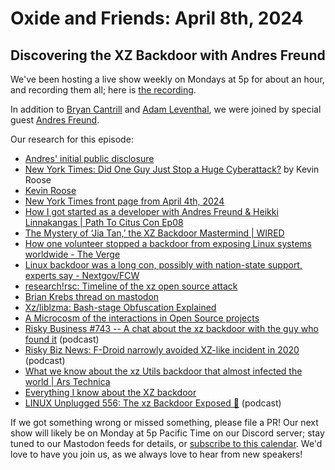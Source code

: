 # Oxide and Friends: April 8th, 2024

## Discovering the XZ Backdoor with Andres Freund

We've been hosting a live show weekly on Mondays at 5p for about an hour,
and recording them all; here is
[the recording](https://youtu.be/jg5F9UupL6I).

In addition to
[Bryan Cantrill](https://mastodon.social/@bcantrill) and
[Adam Leventhal](https://mastodon.social/@ahl),
we were joined by special guest
[Andres Freund](https://mastodon.social/@AndresFreundTec).

Our research for this episode:

- [Andres' initial public disclosure](https://www.openwall.com/lists/oss-security/2024/03/29/4)
- [New York Times: Did One Guy Just Stop a Huge Cyberattack?](https://www.nytimes.com/2024/04/03/technology/prevent-cyberattack-linux.html) by Kevin Roose
- [Kevin Roose](https://www.nytimes.com/by/kevin-roose)
- [New York Times front page from April 4th, 2024](https://static01.nyt.com/images/2024/04/04/nytfrontpage/scan.pdf)
- [How I got started as a developer with Andres Freund & Heikki Linnakangas | Path To Citus Con Ep08](https://www.youtube.com/watch?v=V8bw0UepeuI)
- [The Mystery of ‘Jia Tan,’ the XZ Backdoor Mastermind | WIRED](https://www.wired.com/story/jia-tan-xz-backdoor/)
- [How one volunteer stopped a backdoor from exposing Linux systems worldwide - The Verge](https://www.theverge.com/2024/4/2/24119342/xz-utils-linux-backdoor-attempt)
- [Linux backdoor was a long con, possibly with nation-state support, experts say - Nextgov/FCW](https://www.nextgov.com/cybersecurity/2024/04/linux-backdoor-was-long-con-possibly-nation-state-support-experts-say/395511/)
- [research!rsc: Timeline of the xz open source attack](https://research.swtch.com/xz-timeline)
- [Brian Krebs thread on mastodon](https://infosec.exchange/@briankrebs/112197571739687377)
- [Xz/liblzma: Bash-stage Obfuscation Explained](https://gynvael.coldwind.pl/?lang=en&id=782)
- [A Microcosm of the interactions in Open Source projects](https://robmensching.com/blog/posts/2024/03/30/a-microcosm-of-the-interactions-in-open-source-projects/)
- [Risky Business #743 -- A chat about the xz backdoor with the guy who found it](https://risky.biz/RB743/) (podcast)
- [Risky Biz News: F-Droid narrowly avoided XZ-like incident in 2020](https://news.risky.biz/risky-biz-news-f-droid-narrowly-avoided-xz-like-incident-in-2020/) (podcast)
- [What we know about the xz Utils backdoor that almost infected the world | Ars Technica](https://arstechnica.com/security/2024/04/what-we-know-about-the-xz-utils-backdoor-that-almost-infected-the-world/)
- [Everything I know about the XZ backdoor](https://boehs.org/node/everything-i-know-about-the-xz-backdoor)
- [LINUX Unplugged 556: The xz Backdoor Exposed 🚨](https://linuxunplugged.com/556) (podcast)


If we got something wrong or missed something, please file a PR!
Our next show will likely be on Monday at 5p Pacific Time on our Discord
server; stay tuned to our Mastodon feeds for details, or [subscribe to this
calendar](https://calendar.google.com/calendar/ical/c_318925f4185aa71c4524d0d6127f31058c9e21f29f017d48a0fca6f564969cd0%40group.calendar.google.com/public/basic.ics).
We'd love to have you join us, as we always love to hear from new speakers!

